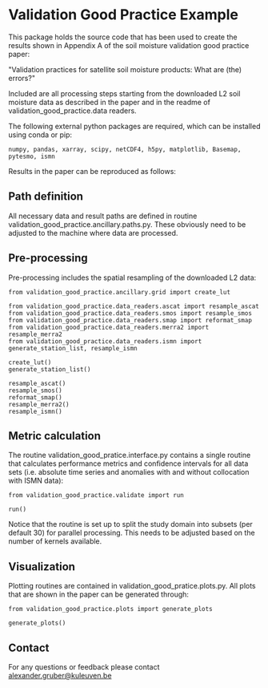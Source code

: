 # Validation Good Practice Example

This package holds the source code that has been used to create the results shown in Appendix A of the soil moisture validation good practice paper:
 
"Validation practices for satellite soil moisture products: What are (the) errors?"

Included are all processing steps starting from the downloaded L2 soil moisture data as described in the paper and in the readme of validation_good_practice.data readers.

The following external python packages are required, which can  be installed using conda or pip:

`numpy, pandas, xarray, scipy, netCDF4, h5py, matplotlib, Basemap, pytesmo, ismn`

Results in the paper can be reproduced as follows:

## Path definition

All necessary data and result paths are defined in routine validation_good_practice.ancillary.paths.py. These obviously need to be adjusted to the machine where data are processed.

## Pre-processing

Pre-processing includes the spatial resampling of the downloaded L2 data:

```
from validation_good_practice.ancillary.grid import create_lut

from validation_good_practice.data_readers.ascat import resample_ascat
from validation_good_practice.data_readers.smos import resample_smos
from validation_good_practice.data_readers.smap import reformat_smap
from validation_good_practice.data_readers.merra2 import resample_merra2
from validation_good_practice.data_readers.ismn import generate_station_list, resample_ismn

create_lut()
generate_station_list()

resample_ascat()
resample_smos()
reformat_smap()
resample_merra2()
resample_ismn()
```

## Metric calculation

The routine validation_good_pratice.interface.py contains a single routine that calculates performance metrics and confidence intervals for all data sets (i.e. absolute time series and anomalies with and without collocation with ISMN data):

```
from validation_good_practice.validate import run

run()
```

Notice that the routine is set up to split the study domain into subsets (per default 30) for parallel processing. This needs to be adjusted based on the number of kernels available. 

## Visualization

Plotting routines are contained in validation_good_pratice.plots.py. All plots that are shown in the paper can be generated through:

```
from validation_good_practice.plots import generate_plots

generate_plots()
```

## Contact
For any questions or feedback please contact alexander.gruber@kuleuven.be


